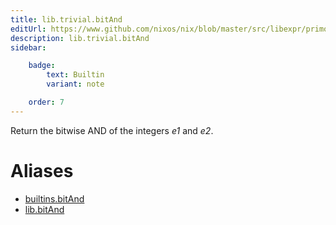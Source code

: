 ```yaml
---
title: lib.trivial.bitAnd
editUrl: https://www.github.com/nixos/nix/blob/master/src/libexpr/primops.cc
description: lib.trivial.bitAnd
sidebar:

    badge:
        text: Builtin
        variant: note

    order: 7
---
```


Return the bitwise AND of the integers *e1* and *e2*.


# Aliases

- [builtins.bitAnd](/reference/builtinsbitAnd)
- [lib.bitAnd](/reference/libbitAnd)


